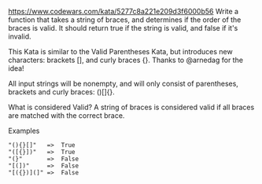 https://www.codewars.com/kata/5277c8a221e209d3f6000b56
Write a function that takes a string of braces, and determines if the order of the braces is valid. It should return true if the string is valid, and false if it's invalid.

This Kata is similar to the Valid Parentheses Kata, but introduces new characters: brackets [], and curly braces {}. Thanks to @arnedag for the idea!

All input strings will be nonempty, and will only consist of parentheses, brackets and curly braces: ()[]{}.

What is considered Valid?
A string of braces is considered valid if all braces are matched with the correct brace.

Examples
```
"(){}[]"   =>  True
"([{}])"   =>  True
"(}"       =>  False
"[(])"     =>  False
"[({})](]" =>  False
```